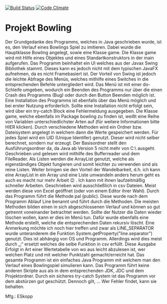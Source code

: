  [![Build Status](https://travis-ci.org/rapid7/metasploit-framework.svg?branch=master)](https://github.com/ESkopp/BG15DVI/tree/master/Kurs_12/12.2/Bowling) [![Code Climate](https://img.shields.io/codeclimate/github/rapid7/metasploit-framework.svg)](https://github.com/ESkopp/BG15DVI/tree/master/Kurs_12/12.2/Bowling)
 
# Projekt Bowling


Der Grundgedanke des Programms, welches in Java geschrieben wurde, ist es, den Verlauf eines Bowlings Spiel zu imitieren. Dabei wurde die Hauptklasse Bowling angelegt, sowie eine Klasse game. Die Klasse game wird mit Hilfe eines Objektes und eines Standartkonstruktors in der main aufgerufen. Das Programm beinhaltet ein UI welches aus der Javax Swing Bibliothek stammt. Dieses kann es jedoch nicht mit dem typischen JavaFX aufnehmen, da es nicht Framebasiert ist. Der Vorteil von Swing ist jedoch die leichte Abfrage des Menüs, welches mithilfe eines Switches in die entsprechenden Befehle untergliedert wird. Das Menü ist mit einer do-Schleife umgeben, wodurch ein Beenden des Programms nur über die einen Crash des Programms (Bug) oder durch den Button Beenden möglich ist. Eine Installation des Programms ist ebenfalls über das Menü möglich und bei erster Nutzung erforderlich. Sollte eine Installation nicht erfolgt sein, wird über ein try-catch Block eine Fehlermeldung ausgegeben. Die Klasse game, welche ebenfalls im Package bowling zu finden ist, weißt eine Reihe von Variablen unterschiedlichster Arten auf (für weitere Informationen bitte HIER klicken). Durch verschiedene Methoden wird ein Ordner bzw. Dateisystem angelegt in welchem dann die Werte gespeichert werden. Für jedes Spiel wird ein UID (Unique Identifer) genutzt. Dieser wird nicht selber berechnet, sondern nur erzeugt. Der Basisordner stellt den Ausführungsordner da, da Java ab Version 5 nicht mehr von C:\ ausgeht. Geschrieben und gelesen wird mithilfe des Bufferreader und dem FileReader. Als Listen werden die ArrayList genutzt, welche als eigenständiges Objekt fungieren und somit leichter zu verwenden sind als reine Listen. Weiter bringen sie den Vorteil der Wandelbarkeit, d.h. ich kann eine ArrayList in ein Array und eine Liste umwandeln anders herum geht es auch es macht nur mehr Arbeit 😉 . Ich kann mit ihnen laufzeitmäßig schneller Arbeiten. Geschrieben wird ausschließlich in csv Dateien. Meist werden diese von Excel geöffnet (oder von einem Editor ihrer Wahl).  Durch das Programm führt die Methode pal (public). Diese wurde nach dem Programm Ablauf Line benannt und führt durch die Methoden. Die meisten Methoden bilden einen in sich abgeschlossenen Verlauf und können so gut getrennt voneinander betrachtet werden. Sollte der Nutzer die Daten wieder löschen wollen, kann er dies im Menü tun. Dafür wurde ebenfalls eine Methode erstellt, welche die entsprechenden Daten rekursiv löscht. Eine Anmerkung möchte ich noch hier treffen und zwar als LINE_SEPARATOR wurde unteranderem  die Funktion System.getProperty("line.separator") genutzt. Dies ist abhängig von OS und Programm. Allerdings wird dies meist durch „;“ ersetzt welches die selbe Funktion in csv erfüllt. Diese Ausgabe Erfolgt in Art einer Wertetabelle von wo aus leicht abzulesen ist, wer welchen Platz und mit welcher Punktzahl gemacht/erreicht hat. Das gesamte Programm ist ein einfaches Java Programm mit welchem man den Verlauf eines Bowlingspiel simulieren kann. Das Programm führt keine anderen Skripte aus als in dem entsprechenden JDK, JDC und dem Projektordner. Durch ein sicheres try-catch System ist das Programm vor dem abstürzen gut geschützt. Dennoch gilt, … Wer Fehler findet, kann sie behalten.

Mfg.: ESkopp

